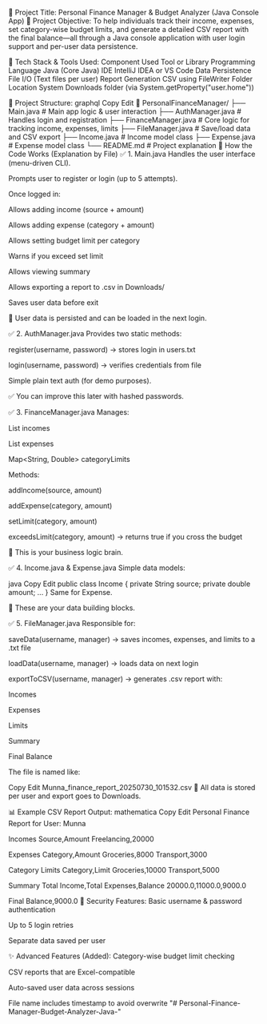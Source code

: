 🔧 Project Title:
Personal Finance Manager & Budget Analyzer (Java Console App)
📌 Project Objective:
To help individuals track their income, expenses, set category-wise budget limits, and generate a detailed CSV report with the final balance—all through a Java console application with user login support and per-user data persistence.

🧱 Tech Stack & Tools Used:
Component	Used Tool or Library
Programming Language	Java (Core Java)
IDE	IntelliJ IDEA or VS Code
Data Persistence	File I/O (Text files per user)
Report Generation	CSV using FileWriter
Folder Location	System Downloads folder (via System.getProperty("user.home"))

📂 Project Structure:
graphql
Copy
Edit
📁 PersonalFinanceManager/
├── Main.java                # Main app logic & user interaction
├── AuthManager.java         # Handles login and registration
├── FinanceManager.java      # Core logic for tracking income, expenses, limits
├── FileManager.java         # Save/load data and CSV export
├── Income.java              # Income model class
├── Expense.java             # Expense model class
└── README.md                # Project explanation
🧠 How the Code Works (Explanation by File)
✅ 1. Main.java
Handles the user interface (menu-driven CLI).

Prompts user to register or login (up to 5 attempts).

Once logged in:

Allows adding income (source + amount)

Allows adding expense (category + amount)

Allows setting budget limit per category

Warns if you exceed set limit

Allows viewing summary

Allows exporting a report to .csv in Downloads/

Saves user data before exit

🔄 User data is persisted and can be loaded in the next login.

✅ 2. AuthManager.java
Provides two static methods:

register(username, password) → stores login in users.txt

login(username, password) → verifies credentials from file

Simple plain text auth (for demo purposes).

✅ You can improve this later with hashed passwords.

✅ 3. FinanceManager.java
Manages:

List<Income> incomes

List<Expense> expenses

Map<String, Double> categoryLimits

Methods:

addIncome(source, amount)

addExpense(category, amount)

setLimit(category, amount)

exceedsLimit(category, amount) → returns true if you cross the budget

🎯 This is your business logic brain.

✅ 4. Income.java & Expense.java
Simple data models:

java
Copy
Edit
public class Income {
    private String source;
    private double amount;
    ...
}
Same for Expense.

🧱 These are your data building blocks.

✅ 5. FileManager.java
Responsible for:

saveData(username, manager) → saves incomes, expenses, and limits to a .txt file

loadData(username, manager) → loads data on next login

exportToCSV(username, manager) → generates .csv report with:

Incomes

Expenses

Limits

Summary

Final Balance

The file is named like:

Copy
Edit
Munna_finance_report_20250730_101532.csv
📝 All data is stored per user and export goes to Downloads.

📊 Example CSV Report Output:
mathematica
Copy
Edit
Personal Finance Report for User: Munna

Incomes
Source,Amount
Freelancing,20000

Expenses
Category,Amount
Groceries,8000
Transport,3000

Category Limits
Category,Limit
Groceries,10000
Transport,5000

Summary
Total Income,Total Expenses,Balance
20000.0,11000.0,9000.0

Final Balance,9000.0
🔐 Security Features:
Basic username & password authentication

Up to 5 login retries

Separate data saved per user

✨ Advanced Features (Added):
Category-wise budget limit checking

CSV reports that are Excel-compatible

Auto-saved user data across sessions

File name includes timestamp to avoid overwrite
"# Personal-Finance-Manager-Budget-Analyzer-Java-" 
